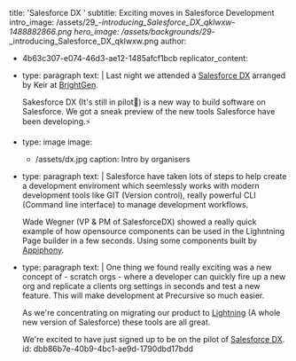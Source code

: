 title: 'Salesforce DX '
subtitle: Exciting moves in Salesforce Development
intro_image: /assets/29_-_introducing_Salesforce_DX_qklwxw-1488882866.png
hero_image: /assets/backgrounds/29_-_introducing_Salesforce_DX_qklwxw.png
author:
  - 4b63c307-e074-46d3-ae12-1485afcf1bcb
replicator_content:
  - 
    type: paragraph
    text: |
      Last night we attended a [Salesforce DX](https://www.salesforce.com/products/platform/products/salesforce-dx/) arranged by Keir at [BrightGen](http://www.brightgen.com/).
      
      Sakesforce DX (It's still in pilot🐣) is a new way to build software on Salesforce. We got a sneak preview of the new tools Salesforce have been developing.⚡️
  - 
    type: image
    image:
      - /assets/dx.jpg
    caption: Intro by organisers
  - 
    type: paragraph
    text: |
      Salesforce have taken lots of steps to help create a development enviroment which seemlessly works with modern development tools like GIT (Version control), really powerful CLI (Command line interface) to manage development workflows.
      
      Wade Wegner (VP & PM of SalesforceDX) showed a really quick example of how opensource components can be used in the Lighntning Page builder in a few seconds. Using some components built by [Appiphony](http://www.lightningstrike.io/).
  - 
    type: paragraph
    text: |
      One thing we found really exciting was a new concept of - scratch orgs - where a developer can quickly fire up a new org and replicate a clients org settings in seconds and test a new feature. This will make development at Precursive so much easier.
      
      As we're concentrating on migrating our product to [Lightning](https://www.lightningdesignsystem.com/) (A whole new version of Salesforce) these tools are all great.
      
      We're excited to have just signed up to be on the pilot of [Salesforce DX](https://developer.salesforce.com/platform/dx).
id: dbb86b7e-40b9-4bc1-ae9d-1790dbd17bdd
